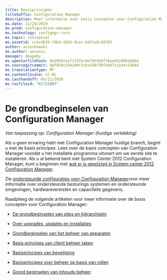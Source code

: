 ```yaml
---
title: Basisprincipes
titleSuffix: Configuration Manager
description: Meer informatie over basis concepten voor Configuration Manager.
ms.date: 11/29/2019
ms.prod: configuration-manager
ms.technology: configmgr-core
ms.topic: conceptual
ms.assetid: cc4cdb35-f0b4-42b5-9cec-6431a8c30793
author: aczechowski
ms.author: aaroncz
manager: dougeby
ms.openlocfilehash: 9e205921ef1fd7ec0e785450f10ae952006ab084
ms.sourcegitcommit: bbf820c35414bf2cba356f30fe047c1a34c5384d
ms.translationtype: MT
ms.contentlocale: nl-NL
ms.lasthandoff: 04/21/2020
ms.locfileid: "81722807"
---
```

# <a name="fundamentals-of-configuration-manager"></a>De grondbeginselen van Configuration Manager

*Van toepassing op: Configuration Manager (huidige vertakking)*

Als u geen ervaring hebt met Configuration Manager huidige branch, begint u met de basis principes. Lees over de basis concepten van Configuration Manager voordat u het installatie programma uitvoert om uw eerste site te installeren. Als u al bekend bent met System Center 2012 Configuration Manager, kunt u beginnen met [wat er is gewijzigd in System center 2012 Configuration Manager](../plan-design/changes/what-has-changed-from-configuration-manager-2012.md).

Zie [ondersteunde configuraties voor Configuration Manager](../plan-design/configs/supported-configurations.md)voor meer informatie over ondersteunde besturings systemen en ondersteunde omgevingen, hardwarevereisten en capaciteits gegevens.  

Raadpleeg de volgende artikelen voor meer informatie over de basis concepten voor Configuration Manager:

- [De grondbeginselen van sites en hiërarchieën](fundamentals-of-sites-and-hierarchies.md)  

- [Over upgrades, updates en installaties](upgrade-update-install.md)

- [Grondbeginselen van het beheer van apparaten](fundamentals-of-managing-devices.md)  

- [Basis principes van client beheer taken](fundamentals-of-client-management-tasks.md)  

- [Basisprincipes van beveiliging](fundamentals-of-security.md)  

- [Basisprincipes voor beheer op basis van rollen](fundamentals-of-role-based-administration.md)

- [Grond beginselen van inhouds beheer](../plan-design/hierarchy/fundamental-concepts-for-content-management.md)

